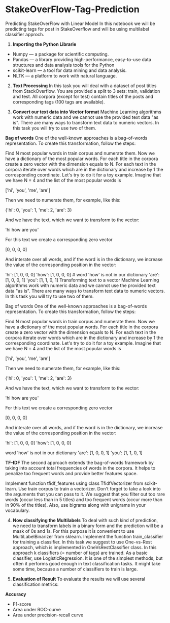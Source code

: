 # StakeOverFlow-Tag-Prediction
Predicting StakeOverFlow with Linear Model
In this notebook we will be predicting tags for post in StakeOverflow and will be using multilabel classifier approch.

1. **Importing the Python Librarie**
- Numpy — a package for scientific computing.
- Pandas — a library providing high-performance, easy-to-use data structures and data analysis tools for the Python
- scikit-learn — a tool for data mining and data analysis.
- NLTK — a platform to work with natural language.

2. **Text Processing**
In this task you will deal with a dataset of post titles from StackOverflow. You are provided a split to 3 sets: train, validation and test. All corpora (except for test) contain titles of the posts and corresponding tags (100 tags are available). 

3. **Convert our text data into Vector format**
Machine Learning algorithms work with numeric data and we cannot use the provided text data "as is". There are many ways to transform text data to numeric vectors. In this task you will try to use two of them.

**Bag of words**
One of the well-known approaches is a bag-of-words representation. To create this transformation, follow the steps:

Find N most popular words in train corpus and numerate them. Now we have a dictionary of the most popular words.
For each title in the corpora create a zero vector with the dimension equals to N.
For each text in the corpora iterate over words which are in the dictionary and increase by 1 the corresponding coordinate.
Let's try to do it for a toy example. Imagine that we have N = 4 and the list of the most popular words is

['hi', 'you', 'me', 'are']

Then we need to numerate them, for example, like this:

{'hi': 0, 'you': 1, 'me': 2, 'are': 3}

And we have the text, which we want to transform to the vector:

'hi how are you'

For this text we create a corresponding zero vector

[0, 0, 0, 0]

And interate over all words, and if the word is in the dictionary, we increase the value of the corresponding position in the vector:

'hi':  [1, 0, 0, 0]
'how': [1, 0, 0, 0] # word 'how' is not in our dictionary
'are': [1, 0, 0, 1]
'you': [1, 1, 0, 1]
Transforming text to a vector
Machine Learning algorithms work with numeric data and we cannot use the provided text data "as is". There are many ways to transform text data to numeric vectors. In this task you will try to use two of them.

Bag of words
One of the well-known approaches is a bag-of-words representation. To create this transformation, follow the steps:

Find N most popular words in train corpus and numerate them. Now we have a dictionary of the most popular words.
For each title in the corpora create a zero vector with the dimension equals to N.
For each text in the corpora iterate over words which are in the dictionary and increase by 1 the corresponding coordinate.
Let's try to do it for a toy example. Imagine that we have N = 4 and the list of the most popular words is

['hi', 'you', 'me', 'are']

Then we need to numerate them, for example, like this:

{'hi': 0, 'you': 1, 'me': 2, 'are': 3}

And we have the text, which we want to transform to the vector:

'hi how are you'

For this text we create a corresponding zero vector

[0, 0, 0, 0]

And interate over all words, and if the word is in the dictionary, we increase the value of the corresponding position in the vector:

'hi':  [1, 0, 0, 0]
'how': [1, 0, 0, 0]

word 'how' is not in our dictionary
'are': [1, 0, 0, 1]
'you': [1, 1, 0, 1]

**TF-IDF**
The second approach extends the bag-of-words framework by taking into account total frequencies of words in the corpora. It helps to penalize too frequent words and provide better features space.

Implement function tfidf_features using class TfidfVectorizer from scikit-learn. Use train corpus to train a vectorizer. Don't forget to take a look into the arguments that you can pass to it. We suggest that you filter out too rare words (occur less than in 5 titles) and too frequent words (occur more than in 90% of the titles). Also, use bigrams along with unigrams in your vocabulary.

4. **Now classifying the Multilabels**
To deal with such kind of prediction, we need to transform labels in a binary form and the prediction will be a mask of 0s and 1s. For this purpose it is convenient to use MultiLabelBinarizer from sklearn.
Implement the function train_classifier for training a classifier. In this task we suggest to use One-vs-Rest approach, which is implemented in OneVsRestClassifier class. In this approach k classifiers (= number of tags) are trained. As a basic classifier, use LogisticRegression. It is one of the simplest methods, but often it performs good enough in text classification tasks. It might take some time, because a number of classifiers to train is large.

5. **Evaluation of Result**
To evaluate the results we will use several classification metrics:

**Accuracy**
- F1-score
- Area under ROC-curve
- Area under precision-recall curve
